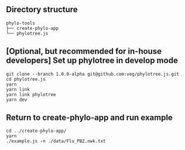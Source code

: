## Directory structure

```
phylo-tools
├── create-phylo-app
└── phylotree.js
```

## [Optional, but recommended for in-house developers] Set up phylotree in develop mode
```
git clone --branch 1.0.0-alpha git@github.com:veg/phylotree.js.git
cd phylotree.js
yarn
yarn link
yarn link phylotree
yarn dev
```

## Return to create-phylo-app and run example

```
cd ../create-phylo-app/
yarn
./example.js -n ./data/Flu_PB2.nwk.txt
```

